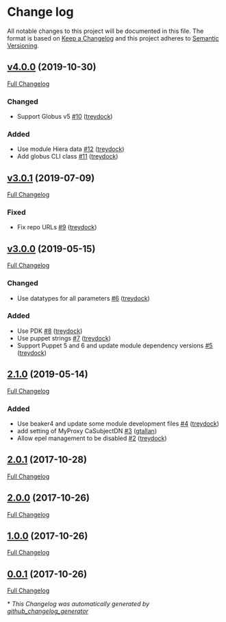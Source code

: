 # Change log

All notable changes to this project will be documented in this file. The format is based on [Keep a Changelog](http://keepachangelog.com/en/1.0.0/) and this project adheres to [Semantic Versioning](http://semver.org).

## [v4.0.0](https://github.com/treydock/puppet-module-globus/tree/v4.0.0) (2019-10-30)

[Full Changelog](https://github.com/treydock/puppet-module-globus/compare/v3.0.1...v4.0.0)

### Changed

- Support Globus v5 [\#10](https://github.com/treydock/puppet-module-globus/pull/10) ([treydock](https://github.com/treydock))

### Added

- Use module Hiera data [\#12](https://github.com/treydock/puppet-module-globus/pull/12) ([treydock](https://github.com/treydock))
- Add globus CLI class [\#11](https://github.com/treydock/puppet-module-globus/pull/11) ([treydock](https://github.com/treydock))

## [v3.0.1](https://github.com/treydock/puppet-module-globus/tree/v3.0.1) (2019-07-09)

[Full Changelog](https://github.com/treydock/puppet-module-globus/compare/v3.0.0...v3.0.1)

### Fixed

- Fix repo URLs [\#9](https://github.com/treydock/puppet-module-globus/pull/9) ([treydock](https://github.com/treydock))

## [v3.0.0](https://github.com/treydock/puppet-module-globus/tree/v3.0.0) (2019-05-15)

[Full Changelog](https://github.com/treydock/puppet-module-globus/compare/2.1.0...v3.0.0)

### Changed

- Use datatypes for all parameters [\#6](https://github.com/treydock/puppet-module-globus/pull/6) ([treydock](https://github.com/treydock))

### Added

- Use PDK [\#8](https://github.com/treydock/puppet-module-globus/pull/8) ([treydock](https://github.com/treydock))
- Use puppet strings [\#7](https://github.com/treydock/puppet-module-globus/pull/7) ([treydock](https://github.com/treydock))
- Support Puppet 5 and 6 and update module dependency versions [\#5](https://github.com/treydock/puppet-module-globus/pull/5) ([treydock](https://github.com/treydock))

## [2.1.0](https://github.com/treydock/puppet-module-globus/tree/2.1.0) (2019-05-14)

[Full Changelog](https://github.com/treydock/puppet-module-globus/compare/2.0.1...2.1.0)

### Added

- Use beaker4 and update some module development files [\#4](https://github.com/treydock/puppet-module-globus/pull/4) ([treydock](https://github.com/treydock))
- add setting of MyProxy CaSubjectDN [\#3](https://github.com/treydock/puppet-module-globus/pull/3) ([gtallan](https://github.com/gtallan))
- Allow epel management to be disabled [\#2](https://github.com/treydock/puppet-module-globus/pull/2) ([treydock](https://github.com/treydock))

## [2.0.1](https://github.com/treydock/puppet-module-globus/tree/2.0.1) (2017-10-28)

[Full Changelog](https://github.com/treydock/puppet-module-globus/compare/2.0.0...2.0.1)

## [2.0.0](https://github.com/treydock/puppet-module-globus/tree/2.0.0) (2017-10-26)

[Full Changelog](https://github.com/treydock/puppet-module-globus/compare/1.0.0...2.0.0)

## [1.0.0](https://github.com/treydock/puppet-module-globus/tree/1.0.0) (2017-10-26)

[Full Changelog](https://github.com/treydock/puppet-module-globus/compare/0.0.1...1.0.0)

## [0.0.1](https://github.com/treydock/puppet-module-globus/tree/0.0.1) (2017-10-26)

[Full Changelog](https://github.com/treydock/puppet-module-globus/compare/a843d995675de61f54888d6187a004fe842626a3...0.0.1)



\* *This Changelog was automatically generated by [github_changelog_generator](https://github.com/skywinder/Github-Changelog-Generator)*
